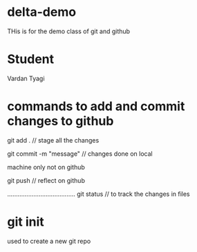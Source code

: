 # delta-demo
THis is for the demo class of git and github

# Student
Vardan Tyagi

# commands to add and commit changes to github

git add . // stage all the changes

git commit -m "message" // changes done on local 

machine only not on github

git push // reflect on github

.......................................
git status // to track the changes in files

# git init

used to create a new git repo

